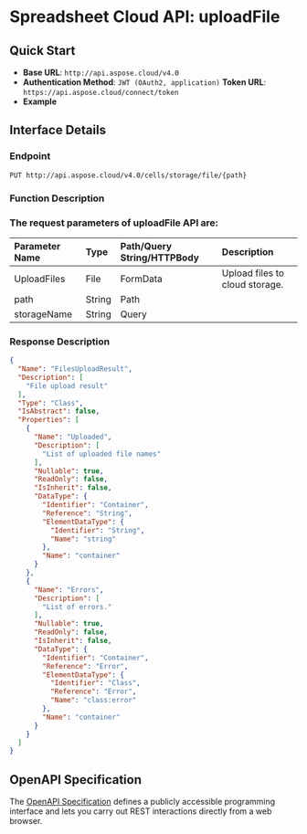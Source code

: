 
# **Spreadsheet Cloud API: uploadFile**

 


## **Quick Start**

- **Base URL**: `http://api.aspose.cloud/v4.0`
- **Authentication Method**: `JWT (OAuth2, application)`  **Token URL**: `https://api.aspose.cloud/connect/token`
- **Example** 

## **Interface Details**

### **Endpoint** 

```
PUT http://api.aspose.cloud/v4.0/cells/storage/file/{path}
```
### **Function Description**

### The request parameters of **uploadFile** API are: 

| Parameter Name | Type | Path/Query String/HTTPBody | Description | 
| :- | :- | :- |:- | 
|UploadFiles|File|FormData|Upload files to cloud storage.|
|path|String|Path||
|storageName|String|Query||

### **Response Description**
```json
{
  "Name": "FilesUploadResult",
  "Description": [
    "File upload result"
  ],
  "Type": "Class",
  "IsAbstract": false,
  "Properties": [
    {
      "Name": "Uploaded",
      "Description": [
        "List of uploaded file names"
      ],
      "Nullable": true,
      "ReadOnly": false,
      "IsInherit": false,
      "DataType": {
        "Identifier": "Container",
        "Reference": "String",
        "ElementDataType": {
          "Identifier": "String",
          "Name": "string"
        },
        "Name": "container"
      }
    },
    {
      "Name": "Errors",
      "Description": [
        "List of errors."
      ],
      "Nullable": true,
      "ReadOnly": false,
      "IsInherit": false,
      "DataType": {
        "Identifier": "Container",
        "Reference": "Error",
        "ElementDataType": {
          "Identifier": "Class",
          "Reference": "Error",
          "Name": "class:error"
        },
        "Name": "container"
      }
    }
  ]
}
```


## OpenAPI Specification

The [OpenAPI Specification](https://reference.aspose.cloud/cells/#/FileController/UploadFile) defines a publicly accessible programming interface and lets you carry out REST interactions directly from a web browser.
